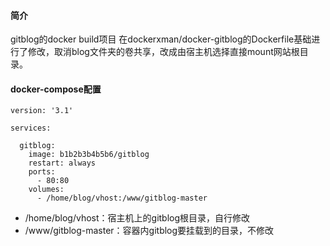 #### 简介
gitblog的docker build项目
在dockerxman/docker-gitblog的Dockerfile基础进行了修改，取消blog文件夹的卷共享，改成由宿主机选择直接mount网站根目录。

#### docker-compose配置

```
version: '3.1'

services:

  gitblog:
    image: b1b2b3b4b5b6/gitblog
    restart: always
    ports:
      - 80:80
    volumes:
      - /home/blog/vhost:/www/gitblog-master
```

- /home/blog/vhost：宿主机上的gitblog根目录，自行修改
- /www/gitblog-master：容器内gitblog要挂载到的目录，不修改
